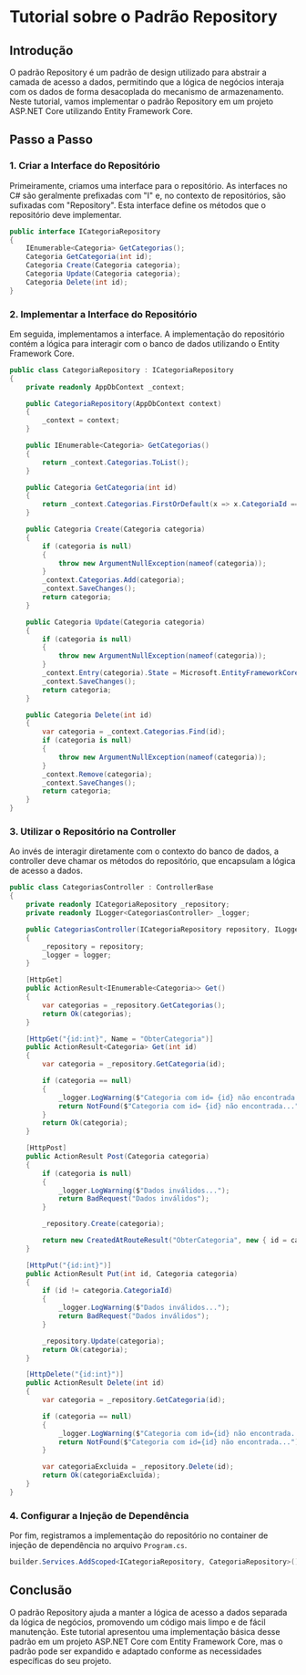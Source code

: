 # Tutorial sobre o Padrão Repository

## Introdução
O padrão Repository é um padrão de design utilizado para abstrair a camada de acesso a dados, permitindo que a lógica de negócios interaja com os dados de forma desacoplada do mecanismo de armazenamento. Neste tutorial, vamos implementar o padrão Repository em um projeto ASP.NET Core utilizando Entity Framework Core.

## Passo a Passo

### 1. Criar a Interface do Repositório

Primeiramente, criamos uma interface para o repositório. As interfaces no C# são geralmente prefixadas com "I" e, no contexto de repositórios, são sufixadas com "Repository". Esta interface define os métodos que o repositório deve implementar.

```csharp
public interface ICategoriaRepository
{
    IEnumerable<Categoria> GetCategorias();
    Categoria GetCategoria(int id);
    Categoria Create(Categoria categoria); 
    Categoria Update(Categoria categoria);
    Categoria Delete(int id);
}
```

### 2. Implementar a Interface do Repositório

Em seguida, implementamos a interface. A implementação do repositório contém a lógica para interagir com o banco de dados utilizando o Entity Framework Core.

```csharp
public class CategoriaRepository : ICategoriaRepository
{
    private readonly AppDbContext _context;

    public CategoriaRepository(AppDbContext context)
    {
        _context = context;
    }

    public IEnumerable<Categoria> GetCategorias()
    {
        return _context.Categorias.ToList();
    }

    public Categoria GetCategoria(int id)
    {
        return _context.Categorias.FirstOrDefault(x => x.CategoriaId == id);
    }

    public Categoria Create(Categoria categoria)
    {
        if (categoria is null)
        {
            throw new ArgumentNullException(nameof(categoria));
        }
        _context.Categorias.Add(categoria);
        _context.SaveChanges();
        return categoria;
    }

    public Categoria Update(Categoria categoria)
    {
        if (categoria is null)
        {
            throw new ArgumentNullException(nameof(categoria));
        }
        _context.Entry(categoria).State = Microsoft.EntityFrameworkCore.EntityState.Modified;
        _context.SaveChanges();
        return categoria;
    }

    public Categoria Delete(int id)
    {
        var categoria = _context.Categorias.Find(id);
        if (categoria is null)
        {
            throw new ArgumentNullException(nameof(categoria));
        }
        _context.Remove(categoria);
        _context.SaveChanges();
        return categoria;
    }
}
```

### 3. Utilizar o Repositório na Controller

Ao invés de interagir diretamente com o contexto do banco de dados, a controller deve chamar os métodos do repositório, que encapsulam a lógica de acesso a dados.

```csharp
public class CategoriasController : ControllerBase
{
    private readonly ICategoriaRepository _repository;
    private readonly ILogger<CategoriasController> _logger;

    public CategoriasController(ICategoriaRepository repository, ILogger<CategoriasController> logger)
    {
        _repository = repository;
        _logger = logger;
    }

    [HttpGet]
    public ActionResult<IEnumerable<Categoria>> Get()
    {
        var categorias = _repository.GetCategorias();
        return Ok(categorias);
    }

    [HttpGet("{id:int}", Name = "ObterCategoria")]
    public ActionResult<Categoria> Get(int id)
    {
        var categoria = _repository.GetCategoria(id);

        if (categoria == null)
        {
            _logger.LogWarning($"Categoria com id= {id} não encontrada...");
            return NotFound($"Categoria com id= {id} não encontrada...");
        }
        return Ok(categoria);
    }

    [HttpPost]
    public ActionResult Post(Categoria categoria)
    {
        if (categoria is null)
        {
            _logger.LogWarning($"Dados inválidos...");
            return BadRequest("Dados inválidos");
        }

        _repository.Create(categoria);

        return new CreatedAtRouteResult("ObterCategoria", new { id = categoria.CategoriaId }, categoria);
    }

    [HttpPut("{id:int}")]
    public ActionResult Put(int id, Categoria categoria)
    {
        if (id != categoria.CategoriaId)
        {
            _logger.LogWarning($"Dados inválidos...");
            return BadRequest("Dados inválidos");
        }

        _repository.Update(categoria);
        return Ok(categoria);
    }

    [HttpDelete("{id:int}")]
    public ActionResult Delete(int id)
    {
        var categoria = _repository.GetCategoria(id);

        if (categoria == null)
        {
            _logger.LogWarning($"Categoria com id={id} não encontrada...");
            return NotFound($"Categoria com id={id} não encontrada...");
        }

        var categoriaExcluida = _repository.Delete(id);
        return Ok(categoriaExcluida);
    }
}
```

### 4. Configurar a Injeção de Dependência

Por fim, registramos a implementação do repositório no container de injeção de dependência no arquivo `Program.cs`.

```csharp
builder.Services.AddScoped<ICategoriaRepository, CategoriaRepository>();
```

## Conclusão

O padrão Repository ajuda a manter a lógica de acesso a dados separada da lógica de negócios, promovendo um código mais limpo e de fácil manutenção. Este tutorial apresentou uma implementação básica desse padrão em um projeto ASP.NET Core com Entity Framework Core, mas o padrão pode ser expandido e adaptado conforme as necessidades específicas do seu projeto.